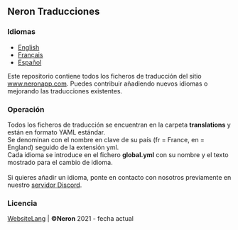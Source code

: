 ## Neron Traducciones

### Idiomas
* [English](https://github.com/NeronApp/WebsiteLang/blob/main/README.md)
* [Français](https://github.com/NeronApp/WebsiteLang/blob/main/READMEFR.md)
* [Español](https://github.com/NeronApp/WebsiteLang/blob/main/READMEES.md)

Este repositorio contiene todos los ficheros de traducción del sitio www.neronapp.com.
<be>
Puedes contribuir añadiendo nuevos idiomas o mejorando las traducciones existentes.

### Operación

Todos los ficheros de traducción se encuentran en la carpeta **translations** y están en formato YAML estándar.
<br>
Se denominan con el nombre en clave de su país (fr = France, en = England) seguido de la extensión yml.
<br>
Cada idioma se introduce en el fichero **global.yml** con su nombre y el texto mostrado para el cambio de idioma.
<br>
<br>
Si quieres añadir un idioma, ponte en contacto con nosotros previamente en nuestro [servidor Discord](https://discord.neronapp.com).

### Licencia
[WebsiteLang](https://github.com/NeronApp/WebsiteLang) | **©Neron** 2021 - fecha actual